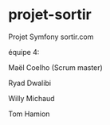 # projet-sortir
Projet Symfony sortir.com

équipe 4:

Maël Coelho (Scrum master)

Ryad Dwalibi

Willy Michaud

Tom Hamion

